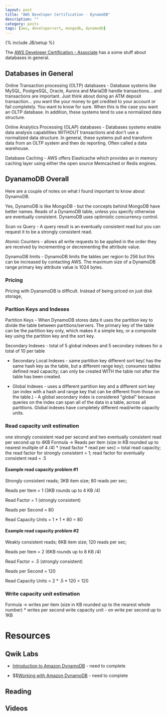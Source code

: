 ```yaml
---
layout: post
title: "AWS Developer Certification - DynamoDB"
description: ""
category: posts
tags: [aws, developercert, mongodb, dynamodb]
---
```

{% include JB/setup %}

The [AWS Developer Certification - Associate]() has a some stuff about databases in general.

## Databases in General
Online Transaction processing (OLTP) databases - Database systems like MySQL, PostgreSQL, Oracle, Aurora and MariaDB handle transactions... and transactions are important. Just think about doing an ATM deposit transaction... you want the your money to get credited to your account or fail completely. You want to know for sure. When this is the case you want an OLTP database. In addition, these systems tend to use a normalized data structure.

Online Analytics Processing (OLAP) databases - Databases systems enable data analysis capabilities WITHOUT transactions and don't use a normalized data structure. In general, these systems pull and transform data from an OLTP system and then do reporting. Often called a data warehouse.

Database Caching - AWS offers Elasticache which provides an in memory caching layer using either the open source Memcached or Redis engines.

## DyanamoDB Overall
Here are a couple of notes on what I found important to know about DynamoDB.

Yes, DynamoDB is like MongoDB - but the concepts behind MongoDB have better names. Reads of a DynamoDB table, unless you specify otherwise are eventually consistent. DynamoDB uses optimistic concurrency control.

Scan vs Query - A query result is an eventually consistent read but you can request it to be a strongly consistent read.

Atomic Counters - allows all write requests to be applied in the order they are received by incrementing or decrementing the attribute value.

DynamoDB limits - DynamoDB limits the tables per region to 256 but this can be increased by contacting AWS. The maximum size of a DynamoDB range primary key attribute value is 1024 bytes.

### Pricing 

Pricing with DyanamoDB is difficult. Instead of being priced on just disk storage, 

### Parition Keys and Indexes

Partition Keys - When DynamoDB stores data it uses the partition key to divide the table between partitions/servers. The primary key of the table can be the partition key only, which makes it a simple key, or a composite key using the partition key and the sort key. 

Secondary Indexes - total of 5 global indexes and 5 secondary indexes for a total of 10 per table

* Secondary Local Indexes - same partition key different sort key( has the same hash key as the table, but a different range key); consumes tables defined read capacity; can only be created WITH the table not after the table has been created.

* Global Indexes - uses a different partition key and a different sort key (an index with a hash and range key that can be different from those on the table.) - A global secondary index is considered "global" because queries on the index can span all of the data in a table, across all partitions. Global indexes have completely different read/write capacity units.

### Read capacity unit estimation 
one strongly consistent read per second and two eventually consistent read per second up to 4KB
Formula -> Reads per item (size in KB rounded up to nearest mulitple of 4 /4) * (read factor * read per sec) = total read capacity; the read factor for strongly consistent = 1; read factor for eventually consistent read = .5

#### Example read capacity problem #1

Strongly consistent reads; 3KB item size; 80 reads per sec;

Reads per Item = 1 (3KB rounds up to 4 KB /4)

Read Factor = 1 (strongly consistent)

Reads per Second = 80

Read Capacity Units = 1 * 1 * 80 = 80

#### Example read capacity problem #2

Weakly consistent reads; 6KB item size; 120 reads per sec;

Reads per Item = 2 (6KB rounds up to 8 KB /4)

Read Factor = .5 (strongly consistent)

Reads per Second = 120

Read Capacity Units = 2 * .5 * 120 = 120

### Write capacity unit estimation
Formula -> writes per item (size in KB rounded up to the nearest whole number) * writes per second
write capacity unit - on write per second up to 1KB

# Resources
## Qwik Labs
* [Introduction to Amazon DynamoDB](https://qwiklabs.com/focuses/2376) - need to complete

* $$[Working with Amazon DynamoDB](https://qwiklabs.com/focuses/2865) - need to complete

## Reading

## Videos


